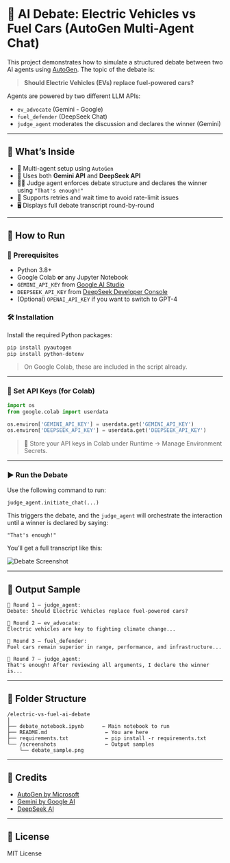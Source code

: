 
# 🤖 AI Debate: Electric Vehicles vs Fuel Cars (AutoGen Multi-Agent Chat)

This project demonstrates how to simulate a structured debate between two AI agents using [AutoGen](https://github.com/microsoft/autogen). The topic of the debate is:

> **Should Electric Vehicles (EVs) replace fuel-powered cars?**

Agents are powered by two different LLM APIs:
- `ev_advocate` (Gemini - Google)
- `fuel_defender` (DeepSeek Chat)
- `judge_agent` moderates the discussion and declares the winner (Gemini)

---

## 🧠 What’s Inside

- 🔁 Multi-agent setup using `AutoGen`
- 🔌 Uses both **Gemini API** and **DeepSeek API**
- 🧑‍⚖️ Judge agent enforces debate structure and declares the winner using `"That's enough!"`
- 🧪 Supports retries and wait time to avoid rate-limit issues
- 🖥️ Displays full debate transcript round-by-round

---

## 🚀 How to Run

### 📌 Prerequisites

- Python 3.8+
- Google Colab **or** any Jupyter Notebook
- `GEMINI_API_KEY` from [Google AI Studio](https://makersuite.google.com/app/apikey)
- `DEEPSEEK_API_KEY` from [DeepSeek Developer Console](https://platform.deepseek.com/)
- (Optional) `OPENAI_API_KEY` if you want to switch to GPT-4

### 🛠️ Installation

Install the required Python packages:

```bash
pip install pyautogen
pip install python-dotenv
```

> On Google Colab, these are included in the script already.

---

### 🔐 Set API Keys (for Colab)

```python
import os
from google.colab import userdata

os.environ['GEMINI_API_KEY'] = userdata.get('GEMINI_API_KEY')
os.environ['DEEPSEEK_API_KEY'] = userdata.get('DEEPSEEK_API_KEY')
```

> 🔐 Store your API keys in Colab under Runtime → Manage Environment Secrets.

---

### ▶️ Run the Debate

Use the following command to run:

```python
judge_agent.initiate_chat(...)
```

This triggers the debate, and the `judge_agent` will orchestrate the interaction until a winner is declared by saying:

```text
"That's enough!"
```

You’ll get a full transcript like this:

![Debate Screenshot](screenshots/debate_sample.png)

---

## 🧾 Output Sample

```
🔹 Round 1 — judge_agent:
Debate: Should Electric Vehicles replace fuel-powered cars?

🔹 Round 2 — ev_advocate:
Electric vehicles are key to fighting climate change...

🔹 Round 3 — fuel_defender:
Fuel cars remain superior in range, performance, and infrastructure...

🔹 Round 7 — judge_agent:
That's enough! After reviewing all arguments, I declare the winner is...
```

---

## 📁 Folder Structure

```
/electric-vs-fuel-ai-debate
│
├── debate_notebook.ipynb      ← Main notebook to run
├── README.md                   ← You are here
├── requirements.txt            ← pip install -r requirements.txt
└── /screenshots                ← Output samples
    └── debate_sample.png
```

---

## 🤝 Credits

- [AutoGen by Microsoft](https://github.com/microsoft/autogen)
- [Gemini by Google AI](https://ai.google.dev/)
- [DeepSeek AI](https://platform.deepseek.com/)

---

## 📜 License

MIT License
